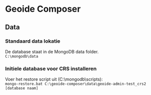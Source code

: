 # Geoide Composer
## Data
### Standaard data lokatie
De database staat in de MongoDB data folder.   
``C:\mongodb\data``   
### Initiele database voor CRS installeren

Voer het restore script uit (C:\mongodb\scripts):    
``mongo-restore.bat C:\geoide-composer\data\geoide-admin-test_crs2 [database naam]``

